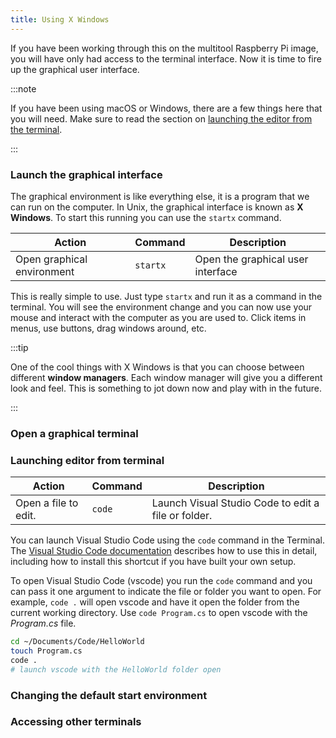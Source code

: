 ```yaml
---
title: Using X Windows
---
```


If you have been working through this on the multitool Raspberry Pi image, you will have only had access to the terminal interface. Now it is time to fire up the graphical user interface.

:::note

If you have been using macOS or Windows, there are a few things here that you will need. Make sure to read the section on [launching the editor from the terminal](#launching-editor-from-terminal).

:::

### Launch the graphical interface

The graphical environment is like everything else, it is a program that we can run on the computer. In Unix, the graphical interface is known as **X Windows**. To start this running you can use the `startx` command.

|**Action**               |**Command**  |**Description**|
|-------------------------|-------------|-----------------------------------------------------------------------------------|
|Open graphical environment   | `startx`    | Open the graphical user interface |

This is really simple to use. Just type `startx` and run it as a command in the terminal. You will see the environment change and you can now use your mouse and interact with the computer as you are used to. Click items in menus, use buttons, drag windows around, etc.

:::tip

One of the cool things with X Windows is that you can choose between different **window managers**. Each window manager will give you a different look and feel. This is something to jot down now and play with in the future.

:::

### Open a graphical terminal

### Launching editor from terminal

|**Action**               |**Command**  |**Description**|
|-------------------------|-------------|-----------------------------------------------------------------------------------|
|Open a file to edit.     | `code`       |Launch Visual Studio Code to edit a file or folder.|


You can launch Visual Studio Code using the `code` command in the Terminal. The [Visual Studio Code documentation](https://code.visualstudio.com/docs/editor/command-line) describes how to use this in detail, including how to install this shortcut if you have built your own setup.

To open Visual Studio Code (vscode) you run the `code` command and you can pass it one argument to indicate the file or folder you want to open. For example, `code .` will open vscode and have it open the folder from the current working directory. Use `code Program.cs` to open vscode with the *Program.cs* file.

```sh
cd ~/Documents/Code/HelloWorld
touch Program.cs
code .
# launch vscode with the HelloWorld folder open
```


### Changing the default start environment

### Accessing other terminals

